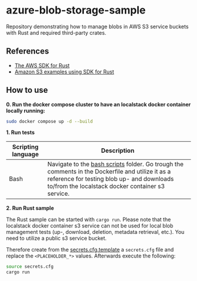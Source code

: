 # azure-blob-storage-sample

Repository demonstrating how to manage blobs in AWS S3 service buckets with Rust and required third-party crates.

## References

- [The AWS SDK for Rust ](https://www.serverlessguru.com/blog/aws-sdk-for-rust-getting-started)
- [Amazon S3 examples using SDK for Rust](https://docs.aws.amazon.com/sdk-for-rust/latest/dg/rust_s3_code_examples.html)

## How to use

**0. Run the docker compose cluster to have an localstack docker container locally running:**

```bash
sudo docker compose up -d --build
```

**1. Run tests**

| Scripting language | Description | 
|----------|----------|
| Bash | Navigate to the [bash scripts](./scripts/bash/) folder. Go trough the comments in the Dockerfile and utilize it as a reference for testing blob up- and downloads to/from the localstack docker container s3 service. | 

**2. Run Rust sample**

The Rust sample can be started with `cargo run`. Please note that the localstack docker container s3 service can not be used for local blob management tests (up-, download, deletion, metadata retrieval, etc.). You need to utilize a public s3 service bucket.

Therefore create from the [secrets.cfg.template](./secrets.cfg.template) a `secrets.cfg` file and replace the `<PLACEHOLDER_*>` values.
Afterwards execute the following:

```bash
source secrets.cfg
cargo run
```

